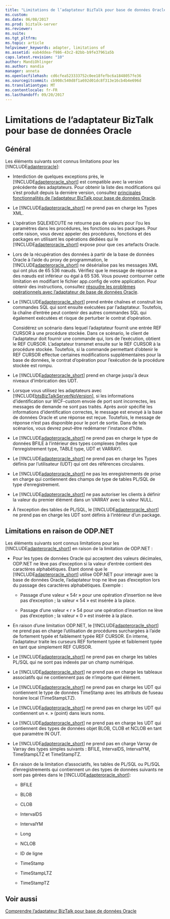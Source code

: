 ```yaml
---
title: "Limitations de l’adaptateur BizTalk pour base de données Oracle | Documents Microsoft"
ms.custom: 
ms.date: 06/08/2017
ms.prod: biztalk-server
ms.reviewer: 
ms.suite: 
ms.tgt_pltfrm: 
ms.topic: article
helpviewer_keywords: adapter, limitations of
ms.assetid: eab4ddea-f986-43c2-82bb-b9fe37961a5b
caps.latest.revision: "10"
author: MandiOhlinger
ms.author: mandia
manager: anneta
ms.openlocfilehash: cd6cfea523333752c0ee18fefbc6a1848057fe36
ms.sourcegitcommit: cb908c540d8f1a692d01dc8f313e16cb4b4e696d
ms.translationtype: MT
ms.contentlocale: fr-FR
ms.lasthandoff: 09/20/2017
---
```

# <a name="limitations-of-biztalk-adapter-for-oracle-database"></a>Limitations de l’adaptateur BizTalk pour base de données Oracle
## <a name="general"></a>Général  
 Les éléments suivants sont connus limitations pour les [!INCLUDE[adapteroracle](../../includes/adapteroracle-md.md)]:  
  
-   Interdiction de quelques exceptions près, le [!INCLUDE[adapteroracle_short](../../includes/adapteroracle-short-md.md)] est compatible avec la version précédente des adaptateurs. Pour obtenir la liste des modifications qui s’est produit depuis la dernière version, consultez [principales fonctionnalités de l’adaptateur BizTalk pour base de données Oracle](../../adapters-and-accelerators/adapter-oracle-database/key-features-in-biztalk-adapter-for-oracle-database.md).  
  
-   Le [!INCLUDE[adapteroracle_short](../../includes/adapteroracle-short-md.md)] ne prend pas en charge les Types XML.  
  
-   L’opération SQLEXECUTE ne retourne pas de valeurs pour l’ou les paramètres dans les procédures, les fonctions ou les packages. Pour cette raison, vous devez appeler des procédures, fonctions et des packages en utilisant les opérations dédiées qui le [!INCLUDE[adapteroracle_short](../../includes/adapteroracle-short-md.md)] expose pour que ces artefacts Oracle.  
  
-   Lors de la récupération des données à partir de la base de données Oracle à l’aide du proxy de programmation, le [!INCLUDE[adapteroracle_short](../../includes/adapteroracle-short-md.md)] ne désérialise pas les messages XML qui ont plus de 65 536 nœuds. Vérifiez que le message de réponse a des nœuds est inférieur ou égal à 65 536. Vous pouvez contourner cette limitation en modifiant le fichier app.config de votre application. Pour obtenir des instructions, consultez [résoudre les problèmes opérationnels avec l’adaptateur de base de données Oracle](../../adapters-and-accelerators/adapter-oracle-database/troubleshoot-operational-issues-with-the-oracle-database-adapter.md).  
  
-   Le [!INCLUDE[adapteroracle_short](../../includes/adapteroracle-short-md.md)] prend entrée chaînes et construit les commandes SQL qui sont ensuite exécutées par l’adaptateur. Toutefois, la chaîne d’entrée peut contenir des autres commandes SQL qui également exécutées et risque de perturber le contrat d’opération.  
  
     Considérez un scénario dans lequel l’adaptateur fournit une entrée REF CURSOR à une procédure stockée. Dans ce scénario, le client de l’adaptateur doit fournir une commande qui, lors de l’exécution, obtient le REF CURSOR. L’adaptateur transmet ensuite sur le REF CURSOR à la procédure stockée. Toutefois, si la commande permettant d’obtenir le REF CURSOR effectue certaines modifications supplémentaires pour la base de données, le contrat d’opération pour l’exécution de la procédure stockée est rompu.  
  
-   Le [!INCLUDE[adapteroracle_short](../../includes/adapteroracle-short-md.md)] prend en charge jusqu'à deux niveaux d’imbrication des UDT.  
  
-   Lorsque vous utilisez les adaptateurs avec [!INCLUDE[btsBizTalkServerNoVersion](../../includes/btsbiztalkservernoversion-md.md)], si les informations d’identification sur WCF-custom envoie de port sont incorrectes, les messages de demande ne sont pas traités. Après avoir spécifié les informations d’identification correctes, le message est envoyé à la base de données Oracle et une réponse est reçue. Toutefois, le message de réponse n’est pas disponible pour le port de sortie. Dans de tels scénarios, vous devrez peut-être redémarrer l’instance d’hôte.  
  
-   Le [!INCLUDE[adapteroracle_short](../../includes/adapteroracle-short-md.md)] ne prend pas en charge le type de données BFILE à l’intérieur des types complexes (telles que l’enregistrement type, TABLE type, UDT et VARRAY).  
  
-   Le [!INCLUDE[adapteroracle_short](../../includes/adapteroracle-short-md.md)] ne prend pas en charge les Types définis par l’utilisateur (UDT) qui ont des références circulaires.  
  
-   Le [!INCLUDE[adapteroracle_short](../../includes/adapteroracle-short-md.md)] ne pas les enregistrements de prise en charge qui contiennent des champs de type de tables PL/SQL de type d’enregistrement.  
  
-   Le [!INCLUDE[adapteroracle_short](../../includes/adapteroracle-short-md.md)] ne pas autoriser les clients à définir la valeur du premier élément dans un VARRAY avec la valeur NULL.  
  
-   À l’exception des tables de PL/SQL, le [!INCLUDE[adapteroracle_short](../../includes/adapteroracle-short-md.md)] ne prend pas en charge les UDT sont définis à l’intérieur d’un package.  
  
## <a name="limitations-due-to-odpnet"></a>Limitations en raison de ODP.NET  
 Les éléments suivants sont connus limitations pour les [!INCLUDE[adapteroracle_short](../../includes/adapteroracle-short-md.md)] en raison de la limitation de ODP.NET :  
  
-   Pour les types de données Oracle qui acceptent des valeurs décimales, ODP.NET ne lève pas d’exception si la valeur d’entrée contient des caractères alphabétiques. Étant donné que le [!INCLUDE[adapteroracle_short](../../includes/adapteroracle-short-md.md)] utilise ODP.NET pour interagir avec la base de données Oracle, l’adaptateur trop ne lève pas d’exception lors du passage des caractères alphabétiques. Exemple :  
  
    -   Passage d’une valeur « 54r » pour une opération d’insertion ne lève pas d’exception ; la valeur « 54 » est insérée à la place.  
  
    -   Passage d’une valeur « r » 54 pour une opération d’insertion ne lève pas d’exception ; la valeur « 0 » est insérée à la place.  
  
-   En raison d’une limitation ODP.NET, le [!INCLUDE[adapteroracle_short](../../includes/adapteroracle-short-md.md)] ne prend pas en charge l’utilisation de procédures surchargées à l’aide de fortement typée et faiblement typée REF CURSOR. En interne, l’adaptateur traite les curseurs REF fortement typée et faiblement typée en tant que simplement REF CURSOR.  
  
-   Le [!INCLUDE[adapteroracle_short](../../includes/adapteroracle-short-md.md)] ne prend pas en charge les tables PL/SQL qui ne sont pas indexés par un champ numérique.  
  
-   Le [!INCLUDE[adapteroracle_short](../../includes/adapteroracle-short-md.md)] ne prend pas en charge les tableaux associatifs qui ne contiennent pas de n’importe quel élément.  
  
-   Le [!INCLUDE[adapteroracle_short](../../includes/adapteroracle-short-md.md)] ne prend pas en charge les UDT qui contiennent le type de données TimeStamp avec les attributs de fuseau horaire local (TimeStampLTZ).  
  
-   Le [!INCLUDE[adapteroracle_short](../../includes/adapteroracle-short-md.md)] ne prend pas en charge les UDT qui contiennent un «. » (point) dans leurs noms.  
  
-   Le [!INCLUDE[adapteroracle_short](../../includes/adapteroracle-short-md.md)] ne prend pas en charge les UDT qui contiennent des types de données objet BLOB, CLOB et NCLOB en tant que paramètre IN OUT.  
  
-   Le [!INCLUDE[adapteroracle_short](../../includes/adapteroracle-short-md.md)] ne prend pas en charge Varray de Varray des types simples suivants : BFILE, IntervalDS, IntervalYM, TimeStampLTZ et TimeStampTZ.  
  
-   En raison de la limitation d’associatifs, les tables de PL/SQL ou PL/SQL d’enregistrements qui contiennent un des types de données suivants ne sont pas gérées dans le [!INCLUDE[adapteroracle_short](../../includes/adapteroracle-short-md.md)]:  
  
    -   BFILE  
  
    -   BLOB  
  
    -   CLOB  
  
    -   IntervalDS  
  
    -   IntervalYM  
  
    -   Long  
  
    -   NCLOB  
  
    -   ID de ligne  
  
    -   TimeStamp  
  
    -   TimeStampLTZ  
  
    -   TimeStampTZ  
  
## <a name="see-also"></a>Voir aussi  
 [Comprendre l’adaptateur BizTalk pour base de données Oracle](../../adapters-and-accelerators/adapter-oracle-database/understand-the-biztalk-adapter-for-oracle-database.md)